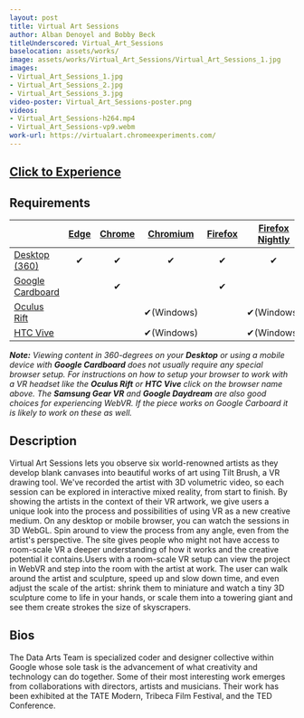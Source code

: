 ```yaml
---
layout: post
title: Virtual Art Sessions
author: Alban Denoyel and Bobby Beck
titleUnderscored: Virtual_Art_Sessions
baselocation: assets/works/
image: assets/works/Virtual_Art_Sessions/Virtual_Art_Sessions_1.jpg
images:
- Virtual_Art_Sessions_1.jpg
- Virtual_Art_Sessions_2.jpg
- Virtual_Art_Sessions_3.jpg
video-poster: Virtual_Art_Sessions-poster.png
videos: 
- Virtual_Art_Sessions-h264.mp4
- Virtual_Art_Sessions-vp9.webm
work-url: https://virtualart.chromeexperiments.com/
---
```



<h2><a href="{{ page.work-url }}" target="_blank" class="button fit special icon fa-play"> Click to Experience</a></h2>

<div class="box" markdown="1">

## Requirements

|                     |[Edge][1]|[Chrome][2]|[Chromium][3]|[Firefox][4]|[Firefox Nightly][5]|[Safari][6]  
|---------------------|:-------:|:---------:|:-----------:|:----------:|:------------------:|:---------:
|[Desktop (360)][7]   |✔        |✔          |✔            |✔           |✔                   |✔     
|[Google Cardboard][8]|         |✔          |             |✔           |                    |✔     
|[Oculus Rift][9]     |         |           |✔(Windows)   |            |✔(Windows)          |      
|[HTC Vive][10]       |         |           |✔(Windows)   |            |✔(Windows)          | 
  
[1]:instructions.html#edge-ins
[2]:instructions.html#chrome-ins 
[3]:instructions.html#chromium-ins 
[4]:instructions.html#firefox-ins 
[5]:instructions.html#firefoxnightly-ins 
[6]:instructions.html#safari-ins 
[7]:instructions.html#desktop-ins
[8]:https://vr.google.com/cardboard/
[9]:https://www.oculus.com/rift/
[10]:https://www.vive.com/

***Note:** Viewing content in 360-degrees on your **Desktop** or using a mobile device with **Google Cardboard** does not usually require any special browser setup. For instructions on how to setup your browser to work with a VR headset like the **Oculus Rift** or **HTC Vive** click on the browser name above. The **Samsung Gear VR** and **Google Daydream** are also good choices for experiencing WebVR. If the piece works on Google Carboard it is likely to work on these as well.*

</div>

<div class="box" markdown="1">

## Description
Virtual Art Sessions lets you observe six world-renowned artists as they develop blank canvases into beautiful works of art using Tilt Brush, a VR drawing tool. We've recorded the artist with 3D volumetric video, so each session can be explored in interactive mixed reality, from start to finish. By showing the artists in the context of their VR artwork, we give users a unique look into the process and possibilities of using VR as a new creative medium. On any desktop or mobile browser, you can watch the sessions in 3D WebGL. Spin around to view the process from any angle, even from the artist's perspective. The site gives people who might not have access to room-scale VR a deeper understanding of how it works and the creative potential it contains.Users with a room-scale VR setup can view the project in WebVR and step into the room with the artist at work. The user can walk around the artist and sculpture, speed up and slow down time, and even adjust the scale of the artist: shrink them to miniature and watch a tiny 3D sculpture come to life in your hands, or scale them into a towering giant and see them create strokes the size of skyscrapers.    

## Bios	
The Data Arts Team is specialized coder and designer collective within Google whose sole task is the advancement of what creativity and technology can do together. Some of their most interesting work emerges from collaborations with directors, artists and musicians. Their work has been exhibited at the TATE Modern, Tribeca Film Festival, and the TED Conference.

</div>
